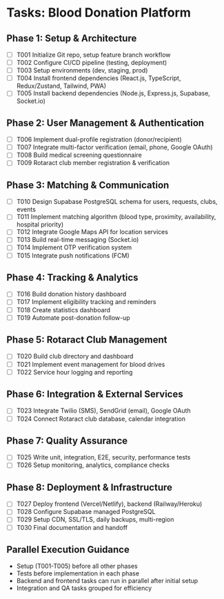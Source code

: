 # Tasks: Blood Donation Platform

## Phase 1: Setup & Architecture
- [ ] T001 Initialize Git repo, setup feature branch workflow
- [ ] T002 Configure CI/CD pipeline (testing, deployment)
- [ ] T003 Setup environments (dev, staging, prod)
- [ ] T004 Install frontend dependencies (React.js, TypeScript, Redux/Zustand, Tailwind, PWA)
- [ ] T005 Install backend dependencies (Node.js, Express.js, Supabase, Socket.io)

## Phase 2: User Management & Authentication
- [ ] T006 Implement dual-profile registration (donor/recipient)
- [ ] T007 Integrate multi-factor verification (email, phone, Google OAuth)
- [ ] T008 Build medical screening questionnaire
- [ ] T009 Rotaract club member registration & verification

## Phase 3: Matching & Communication
- [ ] T010 Design Supabase PostgreSQL schema for users, requests, clubs, events
- [ ] T011 Implement matching algorithm (blood type, proximity, availability, hospital priority)
- [ ] T012 Integrate Google Maps API for location services
- [ ] T013 Build real-time messaging (Socket.io)
- [ ] T014 Implement OTP verification system
- [ ] T015 Integrate push notifications (FCM)

## Phase 4: Tracking & Analytics
- [ ] T016 Build donation history dashboard
- [ ] T017 Implement eligibility tracking and reminders
- [ ] T018 Create statistics dashboard
- [ ] T019 Automate post-donation follow-up

## Phase 5: Rotaract Club Management
- [ ] T020 Build club directory and dashboard
- [ ] T021 Implement event management for blood drives
- [ ] T022 Service hour logging and reporting

## Phase 6: Integration & External Services
- [ ] T023 Integrate Twilio (SMS), SendGrid (email), Google OAuth
- [ ] T024 Connect Rotaract club database, calendar integration

## Phase 7: Quality Assurance
- [ ] T025 Write unit, integration, E2E, security, performance tests
- [ ] T026 Setup monitoring, analytics, compliance checks

## Phase 8: Deployment & Infrastructure
- [ ] T027 Deploy frontend (Vercel/Netlify), backend (Railway/Heroku)
- [ ] T028 Configure Supabase managed PostgreSQL
- [ ] T029 Setup CDN, SSL/TLS, daily backups, multi-region
- [ ] T030 Final documentation and handoff

## Parallel Execution Guidance
- Setup (T001-T005) before all other phases
- Tests before implementation in each phase
- Backend and frontend tasks can run in parallel after initial setup
- Integration and QA tasks grouped for efficiency
